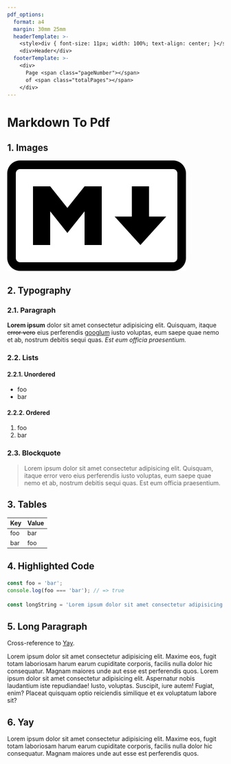```yaml
---
pdf_options:
  format: a4
  margin: 30mm 25mm
  headerTemplate: >-
    <style>div { font-size: 11px; width: 100%; text-align: center; }</style>
    <div>Header</div>
  footerTemplate: >-
    <div>
      Page <span class="pageNumber"></span>
      of <span class="totalPages"></span>
    </div>
---
```


# Markdown To Pdf

## 1. Images

![Markdown Mark](markdown-mark.svg)

## 2. Typography

### 2.1. Paragraph

**Lorem ipsum** dolor sit amet consectetur adipisicing elit. Quisquam, itaque ~~error vero~~ eius perferendis [googlum](https://google.com) iusto voluptas, eum saepe quae nemo et ab, nostrum debitis sequi quas. _Est eum officia praesentium._

### 2.2. Lists

#### 2.2.1. Unordered

* foo
* bar

#### 2.2.2. Ordered

1. foo
1. bar

### 2.3. Blockquote

> Lorem ipsum dolor sit amet consectetur adipisicing elit. Quisquam, itaque error vero eius perferendis iusto voluptas, eum saepe quae nemo et ab, nostrum debitis sequi quas. Est eum officia praesentium.

## 3. Tables

| Key | Value |
| --- | ----- |
| foo | bar   |
| bar | foo   |

## 4. Highlighted Code

```js
const foo = 'bar';
console.log(foo === 'bar'); // => true

const longString = 'Lorem ipsum dolor sit amet consectetur adipisicing elit. Quisquam, itaque error vero eius perferendis iusto voluptas, eum saepe quae nemo et ab, nostrum debitis sequi quas. Est eum officia praesentium.';
```

## 5. Long Paragraph

Cross-reference to [Yay](#6-yay).

Lorem ipsum dolor sit amet consectetur adipisicing elit. Maxime eos, fugit totam laboriosam harum earum cupiditate corporis, facilis nulla dolor hic consequatur. Magnam maiores unde aut esse est perferendis quos. Lorem ipsum dolor sit amet consectetur adipisicing elit. Aspernatur nobis laudantium iste repudiandae! Iusto, voluptas. Suscipit, iure autem! Fugiat, enim? Placeat quisquam optio reiciendis similique et ex voluptatum labore sit?

## 6. Yay

Lorem ipsum dolor sit amet consectetur adipisicing elit. Maxime eos, fugit totam laboriosam harum earum cupiditate corporis, facilis nulla dolor hic consequatur. Magnam maiores unde aut esse est perferendis quos.
